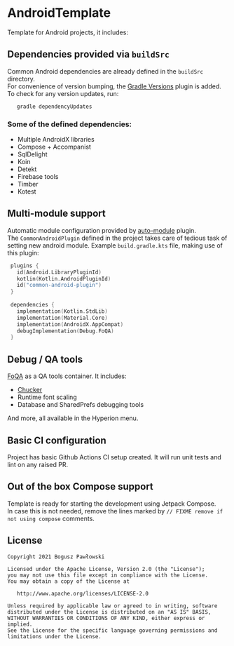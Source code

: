 # AndroidTemplate

Template for Android projects, it includes:

## Dependencies provided via `buildSrc`
 Common Android dependencies are already defined in the `buildSrc` directory. \
 For convenience of version bumping, the [Gradle Versions](https://github.com/ben-manes/gradle-versions-plugin) plugin is added. \
 To check for any version updates, run: 
 ```
    gradle dependencyUpdates
 ``` 
 
### Some of the defined dependencies:
  - Multiple AndroidX libraries
  - Compose + Accompanist
  - SqlDelight
  - Koin
  - Detekt
  - Firebase tools
  - Timber
  - Kotest
  
## Multi-module support
 Automatic module configuration provided by [auto-module](https://github.com/pablisco/auto-module) plugin. \
 The `CommonAndroidPlugin` defined in the project takes care of tedious task of setting new android module.
 Example `build.gradle.kts` file, making use of this plugin:
 ```kotlin  
  plugins {
    id(Android.LibraryPluginId)
    kotlin(Kotlin.AndroidPluginId)
    id("common-android-plugin")
  }
  
  dependencies {
    implementation(Kotlin.StdLib)
    implementation(Material.Core)  
    implementation(AndroidX.AppCompat)
    debugImplementation(Debug.FoQA)
  }
```
## Debug / QA tools
[FoQA](https://github.com/DroidsOnRoids/FoQA) as a QA tools container. It includes:
- [Chucker](https://github.com/ChuckerTeam/chucker)
- Runtime font scaling
- Database and SharedPrefs debugging tools

And more, all available in the Hyperion menu. 

## Basic CI configuration
Project has basic Github Actions CI setup created. It will run unit tests and lint on any raised PR.

## Out of the box Compose support
Template is ready for starting the development using Jetpack Compose. \
In case this is not needed, remove the lines marked by `// FIXME remove if not using compose` comments.

## License

    Copyright 2021 Bogusz Pawłowski

    Licensed under the Apache License, Version 2.0 (the "License");
    you may not use this file except in compliance with the License.
    You may obtain a copy of the License at

       http://www.apache.org/licenses/LICENSE-2.0

    Unless required by applicable law or agreed to in writing, software
    distributed under the License is distributed on an "AS IS" BASIS,
    WITHOUT WARRANTIES OR CONDITIONS OF ANY KIND, either express or implied.
    See the License for the specific language governing permissions and
    limitations under the License.
